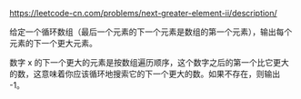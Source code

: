 https://leetcode-cn.com/problems/next-greater-element-ii/description/

给定一个循环数组（最后一个元素的下一个元素是数组的第一个元素），输出每个元素的下一个更大元素。

数字 x 的下一个更大的元素是按数组遍历顺序，这个数字之后的第一个比它更大的数，这意味着你应该循环地搜索它的下一个更大的数。如果不存在，则输出 -1。
